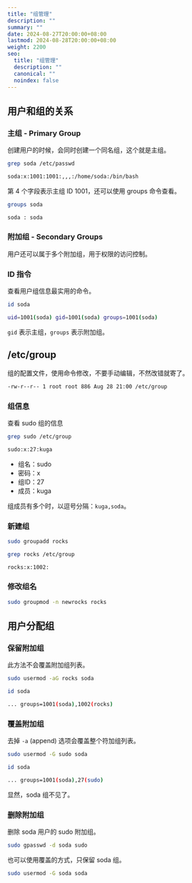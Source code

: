 ```yaml
---
title: "组管理"
description: ""
summary: ""
date: 2024-08-27T20:00:00+08:00
lastmod: 2024-08-28T20:00:00+08:00
weight: 2200
seo:
  title: "组管理"
  description: ""
  canonical: ""
  noindex: false
---
```


## 用户和组的关系

### 主组 - Primary Group

创建用户的时候，会同时创建一个同名组，这个就是主组。

```bash {frame="none"}
grep soda /etc/passwd
```

```bash {frame="none"}
soda:x:1001:1001:,,,:/home/soda:/bin/bash
```

第 4 个字段表示主组 ID 1001，还可以使用 groups 命令查看。

```bash {frame="none"}
groups soda
```

```bash {frame="none"}
soda : soda
```

### 附加组 - Secondary Groups

用户还可以属于多个附加组，用于权限的访问控制。

### ID 指令

查看用户组信息最实用的命令。

```bash {frame="none"}
id soda
```

```bash {frame="none"}
uid=1001(soda) gid=1001(soda) groups=1001(soda)
```

`gid` 表示主组，`groups` 表示附加组。

## /etc/group

组的配置文件，使用命令修改，不要手动编辑，不然改错就寄了。

```bash {frame="none"}
-rw-r--r-- 1 root root 886 Aug 28 21:00 /etc/group
```

### 组信息

查看 sudo 组的信息

```bash {frame="none"}
grep sudo /etc/group
```

```bash {frame="none"}
sudo:x:27:kuga
```

* 组名：sudo
* 密码：x
* 组ID：27
* 成员：kuga

组成员有多个时，以逗号分隔：`kuga,soda`。

### 新建组

```bash {frame="none"}
sudo groupadd rocks
```

```bash {frame="none"}
grep rocks /etc/group
```

```bash {frame="none"}
rocks:x:1002:
```

### 修改组名

```bash {frame="none"}
sudo groupmod -n newrocks rocks
```

## 用户分配组

### 保留附加组

此方法不会覆盖附加组列表。

```bash {frame="none"}
sudo usermod -aG rocks soda
```

```bash {frame="none"}
id soda
```

```bash {frame="none"}
... groups=1001(soda),1002(rocks)
```

### 覆盖附加组

去掉 `-a` (append) 选项会覆盖整个符加组列表。

```bash {frame="none"}
sudo usermod -G sudo soda
```

```bash {frame="none"}
id soda
```

```bash {frame="none"}
... groups=1001(soda),27(sudo)
```

显然，soda 组不见了。

### 删除附加组

删除 soda 用户的 sudo 附加组。

```bash {frame="none"}
sudo gpasswd -d soda sudo
```

也可以使用覆盖的方式，只保留 soda 组。

```bash {frame="none"}
sudo usermod -G soda soda
```
